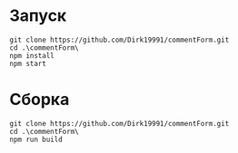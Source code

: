 # Запуск

```
git clone https://github.com/Dirk19991/commentForm.git
cd .\commentForm\
npm install
npm start
```

# Сборка

```
git clone https://github.com/Dirk19991/commentForm.git
cd .\commentForm\
npm run build
```
